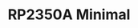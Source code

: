 ---
menus: "main"
title: RP2350A Minimal
weight: 1
params:
description: A embedded MCU dev board based on RP2350A, took from offcial desgin but upgrade a little bit.
resources:
  - src: rp2350a_minimal.jpg
    params:
      cover: true
  - src: rp2350a_minimal_zoom.jpg
    params:
      cover: true
---